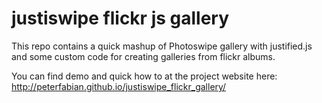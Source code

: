 justiswipe flickr js gallery
===========
This repo contains a quick mashup of Photoswipe gallery with justified.js and some custom code for creating galleries from flickr albums.

You can find demo and quick how to at the project website here:
http://peterfabian.github.io/justiswipe_flickr_gallery/
